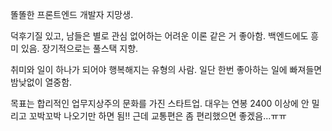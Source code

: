 똘똘한 프론트엔드 개발자 지망생. 

덕후기질 있고, 남들은 별로 관심 없어하는 어려운 이론 같은 거 좋아함. 백엔드에도 흥미 있음. 장기적으로는 풀스택 지향. 

취미와 일이 하나가 되어야 행복해지는 유형의 사람. 일단 한번 좋아하는 일에 빠져들면 밤낮없이 열중함.

목표는 합리적인 업무지상주의 문화를 가진 스타트업. 대우는 연봉 2400 이상에 안 밀리고 꼬박꼬박 나오기만 하면 됨!! 근데 교통편은 좀 편리했으면 좋겠음...ㅠㅠ
